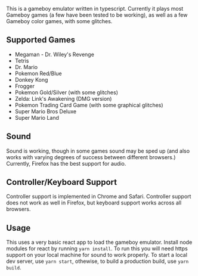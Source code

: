 This is a gameboy emulator written in typescript. Currently it plays most Gameboy games (a few have been tested to be working), as well as a few Gameboy color games, with some glitches.

## Supported Games

- Megaman - Dr. Wiley's Revenge
- Tetris
- Dr. Mario
- Pokemon Red/Blue
- Donkey Kong
- Frogger
- Pokemon Gold/Silver (with some glitches)
- Zelda: Link's Awakening (DMG version)
- Pokemon Trading Card Game (with some graphical glitches)
- Super Mario Bros Deluxe
- Super Mario Land

## Sound

Sound is working, though in some games sound may be sped up (and also works with varying degrees of success between different browsers.) Currently, Firefox has the best support for audio.

## Controller/Keyboard Support

Controller support is implemented in Chrome and Safari. Controller support does not work as well in Firefox, but keyboard support works across all browsers.

## Usage

This uses a very basic react app to load the gameboy emulator. Install node modules for react by running `yarn install`. To run this you will need https support on your local machine for sound to work properly. To start a local dev server, use `yarn start`, othewise, to build a production build, use `yarn build`.

